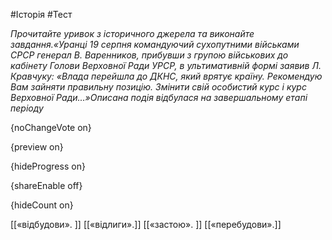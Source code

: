 #Історія #Тест

*Прочитайте уривок з історичного джерела та виконайте завдання.«Уранці 19 серпня командуючий сухопутними військами СРСР генерал В. Варенников, прибувши з групою військових до кабінету Голови Верховної Ради УРСР, в ультимативній формі заявив Л. Кравчуку: «Влада перейшла до ДКНС, який врятує країну. Рекомендую Вам зайняти правильну позицію. Змінити свій особистий курс і курс Верховної Ради...»Описана подія відбулася на завершальному етапі періоду*

{noChangeVote on}

{preview on}

{hideProgress on}

{shareEnable off}

{hideCount on}

[[«відбудови». ]]
[[«відлиги».]]
[[«застою». ]]
[[«перебудови».]]

